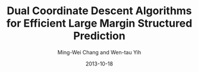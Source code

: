 ---
title: "Dual Coordinate Descent Algorithms for Efficient Large Margin Structured Prediction"
collection: publications
permalink: /publication/2013-10-18-0040
date: 2013-10-18
author: 'Ming-Wei Chang and Wen-tau Yih'
venue: 'TACL'
---